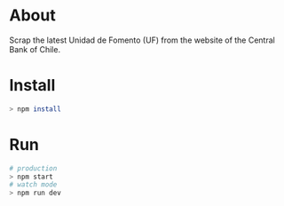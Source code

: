 # About
Scrap the latest Unidad de Fomento (UF) from the website of the Central Bank of Chile.

# Install

```bash
> npm install
```

# Run
```bash
# production
> npm start
# watch mode
> npm run dev
```